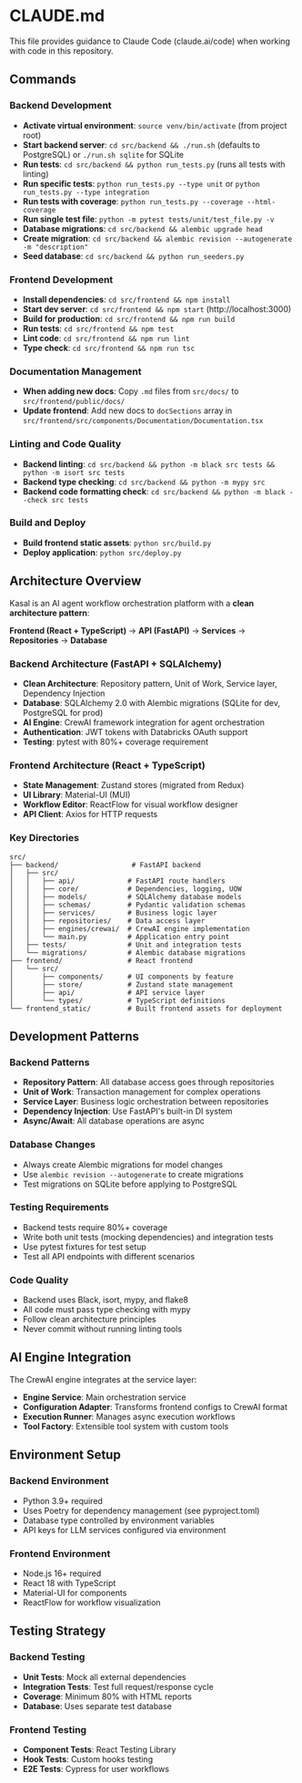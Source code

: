 # CLAUDE.md

This file provides guidance to Claude Code (claude.ai/code) when working with code in this repository.

## Commands

### Backend Development
- **Activate virtual environment**: `source venv/bin/activate` (from project root)
- **Start backend server**: `cd src/backend && ./run.sh` (defaults to PostgreSQL) or `./run.sh sqlite` for SQLite
- **Run tests**: `cd src/backend && python run_tests.py` (runs all tests with linting)
- **Run specific tests**: `python run_tests.py --type unit` or `python run_tests.py --type integration`
- **Run tests with coverage**: `python run_tests.py --coverage --html-coverage`
- **Run single test file**: `python -m pytest tests/unit/test_file.py -v`
- **Database migrations**: `cd src/backend && alembic upgrade head`
- **Create migration**: `cd src/backend && alembic revision --autogenerate -m "description"`
- **Seed database**: `cd src/backend && python run_seeders.py`

### Frontend Development
- **Install dependencies**: `cd src/frontend && npm install`
- **Start dev server**: `cd src/frontend && npm start` (http://localhost:3000)
- **Build for production**: `cd src/frontend && npm run build`
- **Run tests**: `cd src/frontend && npm test`
- **Lint code**: `cd src/frontend && npm run lint`
- **Type check**: `cd src/frontend && npm run tsc`

### Documentation Management
- **When adding new docs**: Copy `.md` files from `src/docs/` to `src/frontend/public/docs/` 
- **Update frontend**: Add new docs to `docSections` array in `src/frontend/src/components/Documentation/Documentation.tsx`

### Linting and Code Quality
- **Backend linting**: `cd src/backend && python -m black src tests && python -m isort src tests`
- **Backend type checking**: `cd src/backend && python -m mypy src`
- **Backend code formatting check**: `cd src/backend && python -m black --check src tests`

### Build and Deploy
- **Build frontend static assets**: `python src/build.py`
- **Deploy application**: `python src/deploy.py`

## Architecture Overview

Kasal is an AI agent workflow orchestration platform with a **clean architecture pattern**:

**Frontend (React + TypeScript)** → **API (FastAPI)** → **Services** → **Repositories** → **Database**

### Backend Architecture (FastAPI + SQLAlchemy)
- **Clean Architecture**: Repository pattern, Unit of Work, Service layer, Dependency Injection
- **Database**: SQLAlchemy 2.0 with Alembic migrations (SQLite for dev, PostgreSQL for prod)
- **AI Engine**: CrewAI framework integration for agent orchestration
- **Authentication**: JWT tokens with Databricks OAuth support
- **Testing**: pytest with 80%+ coverage requirement

### Frontend Architecture (React + TypeScript)
- **State Management**: Zustand stores (migrated from Redux)
- **UI Library**: Material-UI (MUI)
- **Workflow Editor**: ReactFlow for visual workflow designer
- **API Client**: Axios for HTTP requests

### Key Directories
```
src/
├── backend/                  # FastAPI backend
│   ├── src/
│   │   ├── api/             # FastAPI route handlers
│   │   ├── core/            # Dependencies, logging, UOW
│   │   ├── models/          # SQLAlchemy database models
│   │   ├── schemas/         # Pydantic validation schemas
│   │   ├── services/        # Business logic layer
│   │   ├── repositories/    # Data access layer
│   │   ├── engines/crewai/  # CrewAI engine implementation
│   │   └── main.py          # Application entry point
│   ├── tests/               # Unit and integration tests
│   └── migrations/          # Alembic database migrations
├── frontend/                # React frontend
│   └── src/
│       ├── components/      # UI components by feature
│       ├── store/           # Zustand state management
│       ├── api/             # API service layer
│       └── types/           # TypeScript definitions
└── frontend_static/         # Built frontend assets for deployment
```

## Development Patterns

### Backend Patterns
- **Repository Pattern**: All database access goes through repositories
- **Unit of Work**: Transaction management for complex operations
- **Service Layer**: Business logic orchestration between repositories
- **Dependency Injection**: Use FastAPI's built-in DI system
- **Async/Await**: All database operations are async

### Database Changes
- Always create Alembic migrations for model changes
- Use `alembic revision --autogenerate` to create migrations
- Test migrations on SQLite before applying to PostgreSQL

### Testing Requirements
- Backend tests require 80%+ coverage
- Write both unit tests (mocking dependencies) and integration tests
- Use pytest fixtures for test setup
- Test all API endpoints with different scenarios

### Code Quality
- Backend uses Black, isort, mypy, and flake8
- All code must pass type checking with mypy
- Follow clean architecture principles
- Never commit without running linting tools

## AI Engine Integration

The CrewAI engine integrates at the service layer:
- **Engine Service**: Main orchestration service
- **Configuration Adapter**: Transforms frontend configs to CrewAI format
- **Execution Runner**: Manages async execution workflows
- **Tool Factory**: Extensible tool system with custom tools

## Environment Setup

### Backend Environment
- Python 3.9+ required
- Uses Poetry for dependency management (see pyproject.toml)
- Database type controlled by environment variables
- API keys for LLM services configured via environment

### Frontend Environment
- Node.js 16+ required
- React 18 with TypeScript
- Material-UI for components
- ReactFlow for workflow visualization

## Testing Strategy

### Backend Testing
- **Unit Tests**: Mock all external dependencies
- **Integration Tests**: Test full request/response cycle
- **Coverage**: Minimum 80% with HTML reports
- **Database**: Uses separate test database

### Frontend Testing
- **Component Tests**: React Testing Library
- **Hook Tests**: Custom hooks testing
- **E2E Tests**: Cypress for user workflows